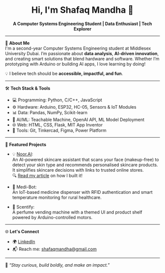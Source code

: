 <h1 align="center">Hi, I'm Shafaq Mandha 👋</h1>

<p align="center">
  <b>A Computer Systems Engineering Student | Data Enthusiast | Tech Explorer </b>
</p>

---

🌟 **About Me**  
I'm a second-year Computer Systems Engineering student at Middlesex University Dubai. I’m passionate about **data analysis**, **AI-driven innovation**, and creating smart solutions that blend hardware and software. Whether I’m prototyping with Arduino or building AI apps, I love learning by doing!

💡 I believe tech should be **accessible, impactful, and fun**.

---

🛠 **Tech Stack & Tools**
- 💻 Programming: Python, C/C++, JavaScript
- ⚙️ Hardware: Arduino, ESP32, HC-05, Sensors & IoT Modules
- 📊 Data: Pandas, NumPy, Scikit-learn
- 🧠 AI/ML: Teachable Machine, OpenAI API, ML Model Deployment
- 🌐 Web: HTML, CSS, Flask, MIT App Inventor
- 🧰 Tools: Git, Tinkercad, Figma, Power Platform

---

📌 **Featured Projects**

- 💡 [Noor.AI](https://noor-ai.onrender.com):  
  An AI-powered skincare assistant that scans your face (makeup-free) to detect your skin type and recommends personalised skincare products. It simplifies skincare decisions with links to trusted online stores.  
  🔍 [Read my article](https://academy.decodingdatascience.com/blog/gettingstartedinAI) on how I built it!

- 🤖 Medi-Bot:  
  An IoT-based medicine dispenser with RFID authentication and smart temperature monitoring for rural healthcare.

- 🌸 Scentify:  
  A perfume vending machine with a themed UI and product shelf powered by Arduino-controlled motors.

---

🌐 **Let's Connect**
- 🌍 [LinkedIn](https://www.linkedin.com/in/shafaqmandha/)
- 📬 Reach me: shafaqmandha@gmail.com

---

💖 *“Stay curious, build boldly, and make an impact.”*
